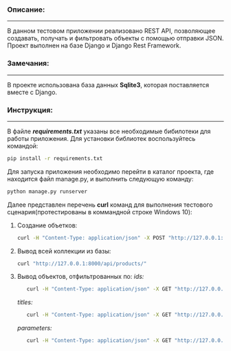 ### Описание:
---
В данном тестовом приложении реализовано REST API, позволяющее создавать, получать и фильтровать объекты с помощью отправки JSON.
Проект выполнен на базе Django и Django Rest Framework.
   
### Замечания:
---
В проекте использована база данных **Sqlite3**, которая поставляется вместе с Django.

### Инструкция:
---
В файле ***requirements.txt*** указаны все необходимые бибилотеки для работы приложения.
Для установки библиотек воспользуйтесь командой:
```sh
pip install -r requirements.txt
```
Для запуска приложения необходимо перейти в каталог проекта, где находится файл manage.py, и выполнить следующую команду:
```sh
python manage.py runserver
```
Далее представлен перечень **curl** команд для выполнения тестового сценария(протестированы в коммандной строке Windows 10):
1. Создание объетков:
    ```sh
    curl -H "Content-Type: application/json" -X POST "http://127.0.0.1:8000/api/products/" -d "{"""products""": [{"""title""": """value""", """description""": """value""", """parameters""": {"""parameter""": """value"""}},{"""title""": """value2""", """description""": """value2""", """parameters""": {"""parameter1""": """value1""", """parameter2""": """value2"""}}]}"
    ```
2. Вывод всей коллекции из базы:
    ```sh
    curl "http://127.0.0.1:8000/api/products/"
    ```
3. Вывод объектов, отфильтрованных по:
    *ids:*
    ```sh
       curl -H "Content-Type: application/json" -X GET "http://127.0.0.1:8000/api/products/" -d "{"""ids""":["""5""","""20""","""47"""]}"
    ```
    *titles:*
    ```sh
       curl -H "Content-Type: application/json" -X GET "http://127.0.0.1:8000/api/products/" -d "{"""titles""":["""title1""","""title2"""]}"
    ```
    *parameters:*
    ```sh
       curl -H "Content-Type: application/json" -X GET "http://127.0.0.1:8000/api/products/" -d "{"""parameters""": {"""parameter1""": """value1""", """parameter2""": """value2"""}}"
    ```